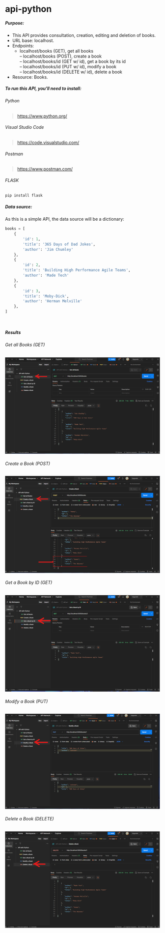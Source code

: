 # api-python

##### Purpose:  
- This API provides consultation, creation, editing and deletion of books.  
- URL base: localhost.  
-  Endpoints:  
    - localhost/books (GET), get all books  
    – localhost/books (POST), create a book  
    – localhost/books/id (GET w/ id), get a book by its id  
    – localhost/books/id (PUT w/ id), modify a book  
    – localhost/books/id (DELETE w/ id), delete a book  
- Resource: Books.  

##### To run this API, you'll need to install:  

###### Python  
> https://www.python.org/  

###### Visual Studio Code  
> https://code.visualstudio.com/  

###### Postman  
> https://www.postman.com/  

###### FLASK
```bash
pip install flask
```  

##### Data source:
As this is a simple API, the data source will be a dictionary:  
```python
books = [
    {
        'id': 1,
        'title': '365 Days of Dad Jokes',
        'author': 'Jim Chumley'
    },
    {
        'id': 2,
        'title': 'Building High Performance Agile Teams',
        'author': 'Made Tech'
    },
    {
        'id': 3,
        'title': 'Moby-Dick',
        'author': 'Herman Melville'
    },
]
```
<br/>  

##### Results  

###### Get all Books (GET)  
<img src='\screenshots\1-get_all_books.png'/>

<br/>

###### Create a Book (POST) 
<img src='\screenshots\2-post_create_a_book.png'/>

<br/>

###### Get a Book by ID (GET)  
<img src='\screenshots\3-get_a_book_by_id.png'/>

<br/>

###### Modify a Book (PUT)  
<img src='\screenshots\4-modify_a_book.png'/>

<br/>

###### Delete a Book (DELETE)  
<img src='\screenshots\5-delete_a_book.png'/>

<br/>

